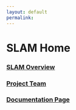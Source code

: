 ```yaml
---
layout: default
permalink:
---
```

# SLAM Home
### [SLAM Overview](/SLAM/slamoverview/)

### [Project Team](/SLAM/projectteam/)

### [Documentation Page](/SLAM/documentationpage/)
